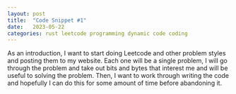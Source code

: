 ```yaml
---
layout: post
title:  "Code Snippet #1"
date:   2023-05-22
categories: rust leetcode programming dynamic code coding 
---
```


As an introduction, I want to start doing Leetcode and other problem styles and posting them to my website. Each one will be a single problem, I will go through the problem and take out bits and bytes that interest me and will be useful to solving the problem. Then, I want to work through writing the code and hopefully I can do this for some amount of time before abandoning it.


